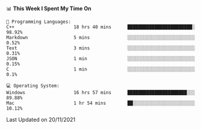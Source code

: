 
<!--START_SECTION:waka-->
📊 **This Week I Spent My Time On** 

```text
💬 Programming Languages: 
C++                      18 hrs 40 mins      ████████████████████████░   98.92% 
Markdown                 5 mins              ░░░░░░░░░░░░░░░░░░░░░░░░░   0.52% 
Text                     3 mins              ░░░░░░░░░░░░░░░░░░░░░░░░░   0.31% 
JSON                     1 min               ░░░░░░░░░░░░░░░░░░░░░░░░░   0.15% 
C                        1 min               ░░░░░░░░░░░░░░░░░░░░░░░░░   0.1%

💻 Operating System: 
Windows                  16 hrs 57 mins      ██████████████████████░░░   89.88% 
Mac                      1 hr 54 mins        ██░░░░░░░░░░░░░░░░░░░░░░░   10.12%

```


 Last Updated on 20/11/2021
<!--END_SECTION:waka-->
